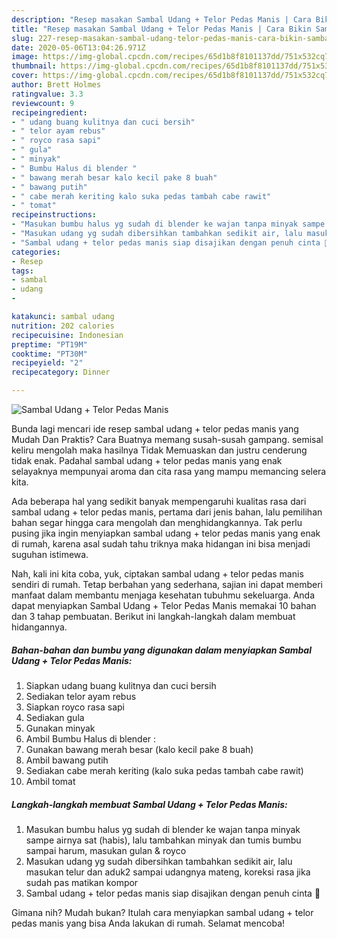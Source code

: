 ```yaml
---
description: "Resep masakan Sambal Udang + Telor Pedas Manis | Cara Bikin Sambal Udang + Telor Pedas Manis Yang Menggugah Selera"
title: "Resep masakan Sambal Udang + Telor Pedas Manis | Cara Bikin Sambal Udang + Telor Pedas Manis Yang Menggugah Selera"
slug: 227-resep-masakan-sambal-udang-telor-pedas-manis-cara-bikin-sambal-udang-telor-pedas-manis-yang-menggugah-selera
date: 2020-05-06T13:04:26.971Z
image: https://img-global.cpcdn.com/recipes/65d1b8f8101137dd/751x532cq70/sambal-udang-telor-pedas-manis-foto-resep-utama.jpg
thumbnail: https://img-global.cpcdn.com/recipes/65d1b8f8101137dd/751x532cq70/sambal-udang-telor-pedas-manis-foto-resep-utama.jpg
cover: https://img-global.cpcdn.com/recipes/65d1b8f8101137dd/751x532cq70/sambal-udang-telor-pedas-manis-foto-resep-utama.jpg
author: Brett Holmes
ratingvalue: 3.3
reviewcount: 9
recipeingredient:
- " udang buang kulitnya dan cuci bersih"
- " telor ayam rebus"
- " royco rasa sapi"
- " gula"
- " minyak"
- " Bumbu Halus di blender "
- " bawang merah besar kalo kecil pake 8 buah"
- " bawang putih"
- " cabe merah keriting kalo suka pedas tambah cabe rawit"
- " tomat"
recipeinstructions:
- "Masukan bumbu halus yg sudah di blender ke wajan tanpa minyak sampe airnya sat (habis), lalu tambahkan minyak dan tumis bumbu sampai harum, masukan gulan &amp; royco"
- "Masukan udang yg sudah dibersihkan tambahkan sedikit air, lalu masukan telur dan aduk2 sampai udangnya mateng, koreksi rasa jika sudah pas matikan kompor"
- "Sambal udang + telor pedas manis siap disajikan dengan penuh cinta 💙"
categories:
- Resep
tags:
- sambal
- udang
- 

katakunci: sambal udang  
nutrition: 202 calories
recipecuisine: Indonesian
preptime: "PT19M"
cooktime: "PT30M"
recipeyield: "2"
recipecategory: Dinner

---
```



![Sambal Udang + Telor Pedas Manis](https://img-global.cpcdn.com/recipes/65d1b8f8101137dd/751x532cq70/sambal-udang-telor-pedas-manis-foto-resep-utama.jpg)

Bunda lagi mencari ide resep sambal udang + telor pedas manis yang Mudah Dan Praktis? Cara Buatnya memang susah-susah gampang. semisal keliru mengolah maka hasilnya Tidak Memuaskan dan justru cenderung tidak enak. Padahal sambal udang + telor pedas manis yang enak selayaknya mempunyai aroma dan cita rasa yang mampu memancing selera kita.



Ada beberapa hal yang sedikit banyak mempengaruhi kualitas rasa dari sambal udang + telor pedas manis, pertama dari jenis bahan, lalu pemilihan bahan segar hingga cara mengolah dan menghidangkannya. Tak perlu pusing jika ingin menyiapkan sambal udang + telor pedas manis yang enak di rumah, karena asal sudah tahu triknya maka hidangan ini bisa menjadi suguhan istimewa.


Nah, kali ini kita coba, yuk, ciptakan sambal udang + telor pedas manis sendiri di rumah. Tetap berbahan yang sederhana, sajian ini dapat memberi manfaat dalam membantu menjaga kesehatan tubuhmu sekeluarga. Anda dapat menyiapkan Sambal Udang + Telor Pedas Manis memakai 10 bahan dan 3 tahap pembuatan. Berikut ini langkah-langkah dalam membuat hidangannya.

<!--inarticleads1-->

##### Bahan-bahan dan bumbu yang digunakan dalam menyiapkan Sambal Udang + Telor Pedas Manis:

1. Siapkan  udang buang kulitnya dan cuci bersih
1. Sediakan  telor ayam rebus
1. Siapkan  royco rasa sapi
1. Sediakan  gula
1. Gunakan  minyak
1. Ambil  Bumbu Halus di blender :
1. Gunakan  bawang merah besar (kalo kecil pake 8 buah)
1. Ambil  bawang putih
1. Sediakan  cabe merah keriting (kalo suka pedas tambah cabe rawit)
1. Ambil  tomat




<!--inarticleads2-->

##### Langkah-langkah membuat Sambal Udang + Telor Pedas Manis:

1. Masukan bumbu halus yg sudah di blender ke wajan tanpa minyak sampe airnya sat (habis), lalu tambahkan minyak dan tumis bumbu sampai harum, masukan gulan &amp; royco
1. Masukan udang yg sudah dibersihkan tambahkan sedikit air, lalu masukan telur dan aduk2 sampai udangnya mateng, koreksi rasa jika sudah pas matikan kompor
1. Sambal udang + telor pedas manis siap disajikan dengan penuh cinta 💙




Gimana nih? Mudah bukan? Itulah cara menyiapkan sambal udang + telor pedas manis yang bisa Anda lakukan di rumah. Selamat mencoba!
